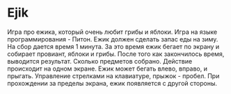 # Ejik
Игра про ежика, который очень любит грибы и яблоки.
Игра на языке программирования - Питон.
Ежик должен сделать запас еды на зиму. 
На сбор дается время 1 минута.
За это время ежик бегает по экрану и собирает провиант, яблоки и грибы.
После того как закончилось время, выводится результат. Сколько предметов собрано.
Действие происходит на одном экране. Ежик может бегать влево, вправо, и прыгать.
Управление стрелками на клавиатуре, прыжок - пробел.
При прохождении за пределы экрана, ежик появляется с другой стороны.
